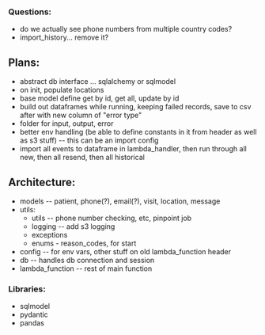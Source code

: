 ### Questions:

- do we actually see phone numbers from multiple country codes?
- import_history... remove it?

## Plans:

- abstract db interface ... sqlalchemy or sqlmodel
- on init, populate locations
- base model define get by id, get all, update by id
- build out dataframes while running, keeping failed records, save to csv after with new column of "error type"
- folder for input, output, error
- better env handling (be able to define constants in it from header as well as s3 stuff) -- this can be an import config
- import all events to dataframe in lambda_handler, then run through all new, then all resend, then all historical

## Architecture:

- models -- patient, phone(?), email(?), visit, location, message
- utils:
  - utils -- phone number checking, etc, pinpoint job
  - logging -- add s3 logging
  - exceptions
  - enums - reason_codes, for start
- config -- for env vars, other stuff on old lambda_function header
- db -- handles db connection and session
- lambda_function -- rest of main function

### Libraries:

- sqlmodel
- pydantic
- pandas
